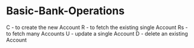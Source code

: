 # Basic-Bank-Operations
C - to create the new Account
R - to fetch the existing single Account
Rs - to fetch many Accounts
U - update a single Account
D - delete an existing Account
